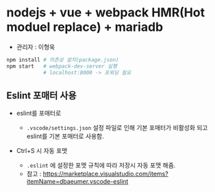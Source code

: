 # nodejs + vue + webpack HMR(Hot moduel replace) + mariadb

- 관리자 : 이형욱

```bash
npm install # 의존성 설치(package.json)
npm start   # webpack-dev-server 실행
            # localhost:8000 -> 포워딩 필요
```

## Eslint 포매터 사용

- eslint를 포매터로

  - `.vscode/settings.json` 설정 파일로 인해 기본 포매터가 비활성화 되고 eslint를 기본 포매터로 사용함.

- Ctrl+S 시 자동 포맷
  - `.eslint` 에 설정한 포맷 규칙에 따라 저장시 자동 포맷 해줌.
  - 참고 : <https://marketplace.visualstudio.com/items?itemName=dbaeumer.vscode-eslint>
